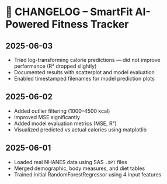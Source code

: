 # 📘 CHANGELOG – SmartFit AI-Powered Fitness Tracker

## 2025-06-03
- Tried log-transforming calorie predictions — did not improve performance (R² dropped slightly)
- Documented results with scatterplot and model evaluation
- Enabled timestamped filenames for model prediction plots

## 2025-06-02
- Added outlier filtering (1000–4500 kcal)
- Improved MSE significantly
- Added model evaluation metrics (MSE, R²)
- Visualized predicted vs actual calories using matplotlib

## 2025-06-01
- Loaded real NHANES data using SAS `.XPT` files
- Merged demographic, body measures, and diet tables
- Trained initial RandomForestRegressor using 4 input features
